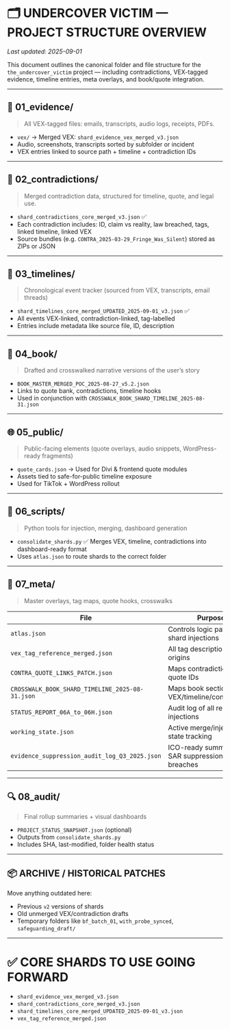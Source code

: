 # 🗂 UNDERCOVER VICTIM — PROJECT STRUCTURE OVERVIEW

_Last updated: 2025-09-01_

This document outlines the canonical folder and file structure for the `the_undercover_victim` project — including contradictions, VEX-tagged evidence, timeline entries, meta overlays, and book/quote integration.

---

## 🔧 01_evidence/
> All VEX-tagged files: emails, transcripts, audio logs, receipts, PDFs.

- `vex/` → Merged VEX: `shard_evidence_vex_merged_v3.json`
- Audio, screenshots, transcripts sorted by subfolder or incident
- VEX entries linked to source path + timeline + contradiction IDs

---

## 🧱 02_contradictions/
> Merged contradiction data, structured for timeline, quote, and legal use.

- `shard_contradictions_core_merged_v3.json` ✅
- Each contradiction includes: ID, claim vs reality, law breached, tags, linked timeline, linked VEX
- Source bundles (e.g. `CONTRA_2025-03-29_Fringe_Was_Silent`) stored as ZIPs or JSON

---

## 📅 03_timelines/
> Chronological event tracker (sourced from VEX, transcripts, email threads)

- `shard_timelines_core_merged_UPDATED_2025-09-01_v3.json` ✅
- All events VEX-linked, contradiction-linked, tag-labelled
- Entries include metadata like source file, ID, description

---

## 📖 04_book/
> Drafted and crosswalked narrative versions of the user’s story

- `BOOK_MASTER_MERGED_POC_2025-08-27_v5.2.json`
- Links to quote bank, contradictions, timeline hooks
- Used in conjunction with `CROSSWALK_BOOK_SHARD_TIMELINE_2025-08-31.json`

---

## 🌐 05_public/
> Public-facing elements (quote overlays, audio snippets, WordPress-ready fragments)

- `quote_cards.json` → Used for Divi & frontend quote modules
- Assets tied to safe-for-public timeline exposure
- Used for TikTok + WordPress rollout

---

## 🔧 06_scripts/
> Python tools for injection, merging, dashboard generation

- `consolidate_shards.py` ✅ Merges VEX, timeline, contradictions into dashboard-ready format
- Uses `atlas.json` to route shards to the correct folder

---

## 🧠 07_meta/
> Master overlays, tag maps, quote hooks, crosswalks

| File | Purpose |
|------|---------|
| `atlas.json` | Controls logic paths for all shard injections |
| `vex_tag_reference_merged.json` | All tag descriptions and origins |
| `CONTRA_QUOTE_LINKS_PATCH.json` | Maps contradiction IDs to quote IDs |
| `CROSSWALK_BOOK_SHARD_TIMELINE_2025-08-31.json` | Maps book sections to VEX/timeline/contradiction |
| `STATUS_REPORT_06A_to_06H.json` | Audit log of all recent injections |
| `working_state.json` | Active merge/injection state tracking |
| `evidence_suppression_audit_log_Q3_2025.json` | ICO-ready summary of SAR suppression & GDPR breaches |

---

## 🔍 08_audit/
> Final rollup summaries + visual dashboards

- `PROJECT_STATUS_SNAPSHOT.json` (optional)
- Outputs from `consolidate_shards.py`
- Includes SHA, last-modified, folder health status

---

## 📦 ARCHIVE / HISTORICAL PATCHES

Move anything outdated here:
- Previous `v2` versions of shards
- Old unmerged VEX/contradiction drafts
- Temporary folders like `bf_batch_01`, `with_probe_synced`, `safeguarding_draft/`

---

# ✅ CORE SHARDS TO USE GOING FORWARD

- `shard_evidence_vex_merged_v3.json`
- `shard_contradictions_core_merged_v3.json`
- `shard_timelines_core_merged_UPDATED_2025-09-01_v3.json`
- `vex_tag_reference_merged.json`
